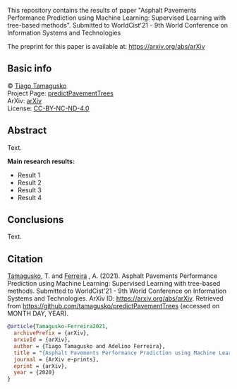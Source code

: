 This repository contains the results of paper "Asphalt Pavements Performance Prediction using Machine Learning: Supervised Learning with tree-based methods". Submitted to WorldCist'21 - 9th World Conference on Information Systems and Technologies

The preprint for this paper is available at: https://arxiv.org/abs/arXiv

## Basic info
© [Tiago Tamagusko](https://tamagusko.github.io)  
Project Page: [predictPavementTrees](https://github.com/tamagusko/predictPavementTrees)  
ArXiv: [arXiv](https://arxiv.org/abs/arXiv)  
License: [CC-BY-NC-ND-4.0](/LICENSE)

## Abstract
Text.

**Main research results:**

- Result 1
- Result 2
- Result 3
- Result 4

## Conclusions
Text.

## Citation
[Tamagusko](https://orcid.org/0000-0003-0502-6472), T. and [Ferreira](https://orcid.org/0000-0002-1681-0759)
, A. (2021). Asphalt Pavements Performance Prediction using Machine Learning: Supervised Learning with tree-based methods. Submitted to WorldCist'21 - 9th World Conference on Information Systems and Technologies. ArXiv ID: https://arxiv.org/abs/arXiv. Retrieved from https://github.com/tamagusko/predictPavementTrees (accessed on MONTH DAY, YEAR).

```bibtex
@article{Tamagusko-Ferreira2021,
  archivePrefix = {arXiv},
  arxivId = {arXiv},
  author = {Tiago Tamagusko and Adelino Ferreira},
  title = "{Asphalt Pavements Performance Prediction using Machine Learning: Supervised Learning with tree-based methods}",
  journal = {ArXiv e-prints},
  eprint = {arXiv},
  year = {2020}
}
```
